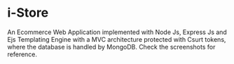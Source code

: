 # i-Store
An Ecommerce Web Application implemented with Node Js, Express Js and Ejs Templating Engine with a MVC architecture protected with Csurt tokens, where the database is handled by MongoDB.
Check the screenshots for reference.
